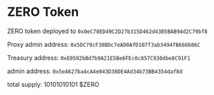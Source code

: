 # ZERO Token

ZERO token deployed to `0x0eC78ED49C2D27b315D462d43B5BAB94d2C79bf8`

Proxy admin address: `0x5DC79cF30BDc7eAD0AfD107f3ab3494fB666b86C`

Treasury address: `0xE0502bBd7b9A21E5Be6FEc0c857C930dbe8C91F1`

admin address: `0x5eA627ba4cA4e043D38DE4Ad34b73BB4354daf8d`

total supply: 10101010101 $ZERO
